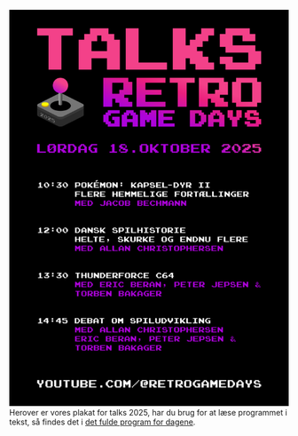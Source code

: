 <!-- BEGIN ARISE ------------------------------
Title:: "Talks: Retro Game Days 2025"

Author:: "Fablab Spinderihallerne, Vejle Museerne og Vejle Bibliotekerne"
Description:: "Retro Game Days er en fejring af spilkultur, historie og fællesskaber i uge 42: oplev nostalgi og nørderi når du hører lyden af de gamle maskiner"
Language:: "da"
Thumbnail:: "talks-150x150.png"
Published Date:: "2025-10-05"
Modified Date:: "2025-10-05"

content_header:: "false"
rss_hide:: "true"
---- END ARISE \\ DO NOT MODIFY THIS LINE ---->

![Talks plakat, se programmet i talks under program](talksplakat.png)
Herover er vores plakat for talks 2025, har du brug for at læse programmet i tekst, så findes det i [det fulde program for dagene](/program/#talks-l%C3%B8rdag).
